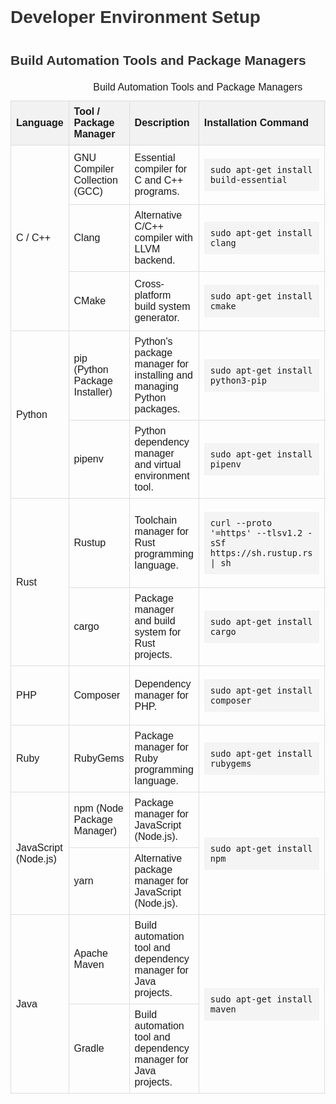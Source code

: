 <!DOCTYPE html>
<html>

<head>
  <title>Developer Setup - Build and Package Tools</title>
  <style>
body {
     font-family: Arial, sans-serif;
     line-height: 1.6;
}
 h1, h2, h3 {
     color: #333;
}
 table {
     width: 100%;
     border-collapse: collapse;
     margin-bottom: 20px;
}
 th, td {
     border: 1px solid #ddd;
     padding: 8px;
     text-align: left;
}
 th {
     background-color: #f2f2f2;
}
 pre {
     background-color: #f4f4f4;
     padding: 10px;
     overflow-x: auto;
}
  </style>
</head>

<body>
  <h1>Developer Environment Setup</h1>
  
  <h2>Build Automation Tools and Package Managers</h2>
  
  <table>
    <caption>Build Automation Tools and Package Managers</caption>
    <thead>
      <tr>
        <th>Language</th>
        <th>Tool / Package Manager</th>
        <th>Description</th>
        <th>Installation Command</th>
        <th>Official Website</th>
      </tr>
    </thead>
    <tbody>
      <tr>
        <td rowspan="3">C / C++</td>
        <td>GNU Compiler Collection (GCC)</td>
        <td>Essential compiler for C and C++ programs.</td>
        <td><pre><code>sudo apt-get install build-essential</code></pre></td>
        <td><a href="https://gcc.gnu.org/">GCC</a></td>
      </tr>
      <tr>
        <td>Clang</td>
        <td>Alternative C/C++ compiler with LLVM backend.</td>
        <td><pre><code>sudo apt-get install clang</code></pre></td>
        <td><a href="https://clang.llvm.org/">Clang</a></td>
      </tr>
      <tr>
        <td>CMake</td>
        <td>Cross-platform build system generator.</td>
        <td><pre><code>sudo apt-get install cmake</code></pre></td>
        <td><a href="https://cmake.org/">CMake</a></td>
      </tr>
      <tr>
        <td rowspan="2">Python</td>
        <td>pip (Python Package Installer)</td>
        <td>Python's package manager for installing and managing Python packages.</td>
        <td><pre><code>sudo apt-get install python3-pip</code></pre></td>
        <td><a href="https://pip.pypa.io/">pip</a></td>
      </tr>
      <tr>
        <td>pipenv</td>
        <td>Python dependency manager and virtual environment tool.</td>
        <td><pre><code>sudo apt-get install pipenv</code></pre></td>
        <td><a href="https://pipenv.pypa.io/">pipenv</a></td>
      </tr>
      <tr>
        <td rowspan="2">Rust</td>
        <td>Rustup</td>
        <td>Toolchain manager for Rust programming language.</td>
        <td><pre><code>curl --proto '=https' --tlsv1.2 -sSf https://sh.rustup.rs | sh</code></pre></td>
        <td><a href="https://www.rust-lang.org/tools/install">Rustup</a></td>
      </tr>
      <tr>
        <td>cargo</td>
        <td>Package manager and build system for Rust projects.</td>
        <td><pre><code>sudo apt-get install cargo</code></pre></td>
        <td><a href="https://doc.rust-lang.org/cargo/">Cargo</a></td>
      </tr>
      <tr>
        <td>PHP</td>
        <td>Composer</td>
        <td>Dependency manager for PHP.</td>
        <td><pre><code>sudo apt-get install composer</code></pre></td>
        <td><a href="https://getcomposer.org/">Composer</a></td>
      </tr>
      <tr>
        <td>Ruby</td>
        <td>RubyGems</td>
        <td>Package manager for Ruby programming language.</td>
        <td><pre><code>sudo apt-get install rubygems</code></pre></td>
        <td><a href="https://rubygems.org/">RubyGems</a></td>
      </tr>
      <tr>
        <td rowspan="2">JavaScript (Node.js)</td>
        <td>npm (Node Package Manager)</td>
        <td>Package manager for JavaScript (Node.js).</td>
        <td rowspan="2"><pre><code>sudo apt-get install npm</code></pre></td>
        <td rowspan="2"><a href="https://www.npmjs.com/">npm</a></td>
      </tr>
      <tr>
        <td>yarn</td>
        <td>Alternative package manager for JavaScript (Node.js).</td>
      </tr>
      <tr>
        <td rowspan="2">Java</td>
        <td>Apache Maven</td>
        <td>Build automation tool and dependency manager for Java projects.</td>
        <td rowspan="2"><pre><code>sudo apt-get install maven</code></pre></td>
        <td rowspan="2"><a href="https://maven.apache.org/">Maven</a></td>
      </tr>
      <tr>
        <td>Gradle</td>
        <td>Build automation tool and dependency manager for Java projects.</td>
      </tr>
    </tbody>
  </table>
</body>

</html>
